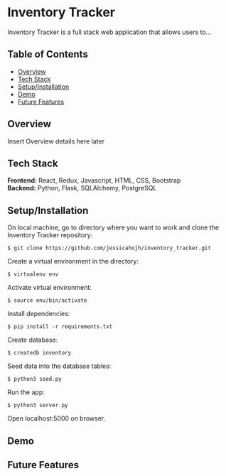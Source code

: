 # Inventory Tracker

Inventory Tracker is a full stack web application that allows users to... 

## Table of Contents
* [Overview](#overview)<br/>
* [Tech Stack](#techstack)<br/>
* [Setup/Installation](#installation)<br/>
* [Demo](#demo)<br/>
* [Future Features](#features)

<a name="overview"/></a>
## Overview

Insert Overview details here later

<a name="techstack"/></a>
## Tech Stack
**Frontend:** React, Redux, Javascript, HTML, CSS, Bootstrap</br>
**Backend:** Python, Flask, SQLAlchemy, PostgreSQL<br/>

<a name="installation"/></a>
## Setup/Installation

On local machine, go to directory where you want to work and clone the Inventory Tracker repository:
```
$ git clone https://github.com/jessicahojh/inventory_tracker.git
```
Create a virtual environment in the directory:
```
$ virtualenv env
```
Activate virtual environment:
```
$ source env/bin/activate
```
Install dependencies:
```
$ pip install -r requirements.txt
```
Create database:
```
$ createdb inventory
```
Seed data into the database tables:
```
$ python3 seed.py
```
Run the app:
```
$ python3 server.py
```
Open localhost:5000 on browser.

<a name="demo"/></a>
## Demo

<a name="features"/></a>
## Future Features

